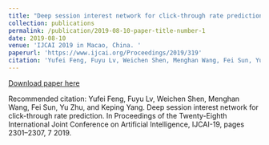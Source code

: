 ```yaml
---
title: "Deep session interest network for click-through rate prediction"
collection: publications
permalink: /publication/2019-08-10-paper-title-number-1
date: 2019-08-10
venue: 'IJCAI 2019 in Macao, China. '
paperurl: 'https://www.ijcai.org/Proceedings/2019/319'
citation: 'Yufei Feng, Fuyu Lv, Weichen Shen, Menghan Wang, Fei Sun, Yu Zhu, and Keping Yang. Deep session interest network for click-through rate prediction. In Proceedings of the Twenty-Eighth International Joint Conference on Artificial Intelligence, IJCAI-19, pages 2301–2307, 7 2019.'
---
```


<a href='https://www.ijcai.org/Proceedings/2019/319'>Download paper here</a>

Recommended citation: Yufei Feng, Fuyu Lv, Weichen Shen, Menghan Wang, Fei Sun, Yu Zhu, and Keping Yang. Deep session interest network for click-through rate prediction. In Proceedings of the Twenty-Eighth International Joint Conference on Artificial Intelligence, IJCAI-19, pages 2301–2307, 7 2019.
